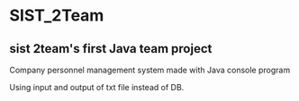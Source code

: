 # SIST_2Team


## sist 2team's first Java team project
Company personnel management system made with Java console program

Using input and output of txt file instead of DB.

